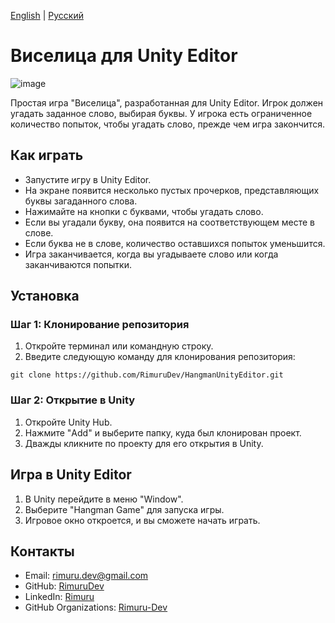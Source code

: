 ﻿[English](README.md) | [Русский](README_RU.md)

# Виселица для Unity Editor

 ![image](https://github.com/RimuruDev/Unity-HangmanGameEditorWindow/assets/85500556/f5d82c78-ebe7-4d72-bc98-383853e77dd0)

Простая игра "Виселица", разработанная для Unity Editor. Игрок должен угадать заданное слово, выбирая буквы. У игрока есть ограниченное количество попыток, чтобы угадать слово, прежде чем игра закончится.

## Как играть

- Запустите игру в Unity Editor.
- На экране появится несколько пустых прочерков, представляющих буквы загаданного слова.
- Нажимайте на кнопки с буквами, чтобы угадать слово.
- Если вы угадали букву, она появится на соответствующем месте в слове.
- Если буква не в слове, количество оставшихся попыток уменьшится.
- Игра заканчивается, когда вы угадываете слово или когда заканчиваются попытки.

## Установка

### Шаг 1: Клонирование репозитория

1. Откройте терминал или командную строку.
2. Введите следующую команду для клонирования репозитория:

```text
git clone https://github.com/RimuruDev/HangmanUnityEditor.git
```

### Шаг 2: Открытие в Unity

1. Откройте Unity Hub.
2. Нажмите "Add" и выберите папку, куда был клонирован проект.
3. Дважды кликните по проекту для его открытия в Unity.

## Игра в Unity Editor

1. В Unity перейдите в меню "Window".
2. Выберите "Hangman Game" для запуска игры.
3. Игровое окно откроется, и вы сможете начать играть.

## Контакты

- Email: rimuru.dev@gmail.com
- GitHub: [RimuruDev](https://github.com/RimuruDev)
- LinkedIn: [Rimuru](https://www.linkedin.com/in/rimuru/)
- GitHub Organizations: [Rimuru-Dev](https://github.com/Rimuru-Dev)
